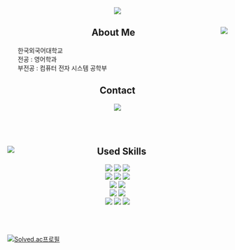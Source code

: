 <div align="center">
  <img src="https://capsule-render.vercel.app/api?type=waving&color=7D929E&height=300&section=header&text=jae-whan%20jeon&fontSize=90&animation=fadeIn" />
</div>
<div align="center" >
  <img align="right" src="https://github-readme-stats.vercel.app/api/top-langs/?username=iamjaewhan"/>
  <h2>About Me</h2>
  <ul align="left" style="list-style:none;">
    <li>한국외국어대학교</li>
    <li>전공 : 영어학과</li>
    <li>부전공 : 컴퓨터 전자 시스템 공학부</li>
  </ul>
  <h2>Contact</h2>
  <a href="mailto:자신의이메일"><img src="https://img.shields.io/badge/Naver-03C75A?style=flat-squareo=Naver&logoColor=white&link=mailto:jaewhan232@naver.com"/></a>
</div>
<br>
<br>
<br>
<div align="center">
  <img align="left" src="https://github-readme-stats.vercel.app/api?username=iamjaewhan&show_icons=true&theme=tokyonight" />
  <h2>Used Skills</h2>
  <img src="https://img.shields.io/badge/python-3776AB?style=for-the-badge&logo=python&logoColor=white">
  <img src="https://img.shields.io/badge/html5-E34F26?style=for-the-badge&logo=html5&logoColor=white">
  <img src="https://img.shields.io/badge/css-1572B6?style=for-the-badge&logo=css3&logoColor=white">
  <br>
  <img src="https://img.shields.io/badge/django-092E20?style=for-the-badge&logo=django&logoColor=white">
  <img src="https://img.shields.io/badge/SpringBoot-6DB33F?style=for-the-badge&logo=SpringBoot&logoColor=white">
  <img src="https://img.shields.io/badge/flask-000000?style=for-the-badge&logo=flask&logoColor=white">
  <br>
  <img src="https://img.shields.io/badge/mysql-4479A1?style=for-the-badge&logo=mysql&logoColor=white">
  <img src="https://img.shields.io/badge/redis-dc382d?style=for-the-badge&logo=redis&logoColor=white">
  <br>
  <img src="https://img.shields.io/badge/amazonaws-232F3E?style=for-the-badge&logo=amazonaws&logoColor=white"> 
  <img src="https://img.shields.io/badge/amazonrds-527FFF?style=for-the-badge&logo=amazonrds&logoColor=white"> 
  <br>
  <img src="https://img.shields.io/badge/github-181717?style=for-the-badge&logo=github&logoColor=white">
  <img src="https://img.shields.io/badge/git-F05032?style=for-the-badge&logo=git&logoColor=white">
  <img src="https://img.shields.io/badge/sourcetree-0052cc?style=for-the-badge&logo=sourcetree&logoColor=white">
</div>
<br>
<br>
<br>


[![Solved.ac프로필](http://mazassumnida.wtf/api/v2/generate_badge?boj=jaewhan232)](https://solved.ac/jaewhan232)

